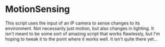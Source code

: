 # MotionSensing
This script uses the input of an IP camera to sense changes to its environment. Not necessarily just motion, but also changes in lighting. It isn't meant to be some sort of amazing script that works flawlessly, but I'm hoping to tweak it to the point where it works well. It isn't quite there yet...
